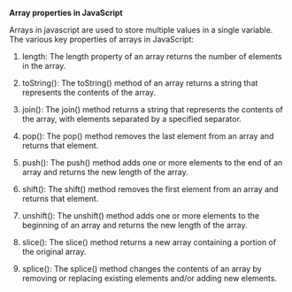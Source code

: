 **Array properties in JavaScript**

Arrays in javascript are used to store multiple values in a single variable. The various key properties of arrays in JavaScript:

1. length: The length property of an array returns the number of elements in the array.

2. toString(): The toString() method of an array returns a string that represents the contents of the array.

3. join(): The join() method returns a string that represents the contents of the array, with elements separated by a specified separator.

4. pop(): The pop() method removes the last element from an array and returns that element.

5. push(): The push() method adds one or more elements to the end of an array and returns the new length of the array.

6. shift(): The shift() method removes the first element from an array and returns that element.

7. unshift(): The unshift() method adds one or more elements to the beginning of an array and returns the new length of the array.

8. slice(): The slice() method returns a new array containing a portion of the original array.

9. splice(): The splice() method changes the contents of an array by removing or replacing existing elements and/or adding new elements.
